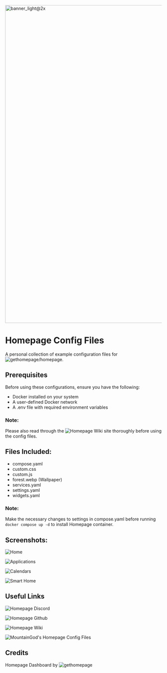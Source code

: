 <img width="1024" alt="banner_light@2x" src="https://github.com/user-attachments/assets/02b96251-d0a9-42e2-acc8-0e8fdb2d5ced" />

# Homepage Config Files
A personal collection of example configuration files for ![gethomepage/homepage](https://github.com/gethomepage/homepage).

## Prerequisites

Before using these configurations, ensure you have the following:

* Docker installed on your system
* A user-defined Docker network
* A .env file with required environment variables
  
### Note:
Please also read through the ![Homepage Wiki](https://gethomepage.dev/) site thoroughly before using the config files.

## Files Included:
* compose.yaml 
* custom.css
* custom.js
* forest.webp (Wallpaper)
* services.yaml
* settings.yaml
* widgets.yaml

### Note:
Make the necessary changes to settings in compose.yaml before running ```docker compose up -d``` to install Homepage container.

## Screenshots:
![Home](https://github.com/user-attachments/assets/e1fe3151-75ca-403a-97e6-1054c20a67a3)

![Applications](https://github.com/user-attachments/assets/4cd169dc-0ed8-4e74-a26c-d047d8b75f75)

![Calendars](https://github.com/user-attachments/assets/4e235adf-f84d-4d5c-a551-244bc342e66e)

![Smart Home](https://github.com/user-attachments/assets/14bee095-cd71-432f-9eba-83ae66c9d0fc)

## Useful Links

![Homepage Discord](https://discord.gg/qbDkDUT2)

![Homepage Github](https://github.com/gethomepage/homepage)

![Homepage Wiki](https://gethomepage.dev/)

![MountainGod's Homepage Config Files](https://github.com/MountainGod2/homepage-config)

## Credits

Homepage Dashboard by ![gethomepage](https://github.com/gethomepage/homepage)


